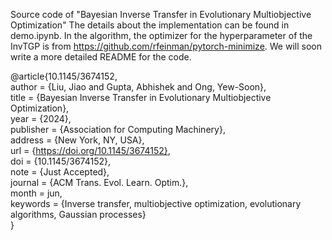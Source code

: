 Source code of "Bayesian Inverse Transfer in Evolutionary Multiobjective Optimization"
The details about the implementation can be found in demo.ipynb. In the algorithm, the optimizer for the hyperparameter of the InvTGP is from https://github.com/rfeinman/pytorch-minimize. We will soon write a more detailed README for the code.

@article{10.1145/3674152,\
author = {Liu, Jiao and Gupta, Abhishek and Ong, Yew-Soon},\
title = {Bayesian Inverse Transfer in Evolutionary Multiobjective Optimization},\
year = {2024},\
publisher = {Association for Computing Machinery},\
address = {New York, NY, USA},\
url = {https://doi.org/10.1145/3674152}, \
doi = {10.1145/3674152}, \
note = {Just Accepted}, \
journal = {ACM Trans. Evol. Learn. Optim.}, \
month = jun, \
keywords = {Inverse transfer, multiobjective optimization, evolutionary algorithms, Gaussian processes}\
}
